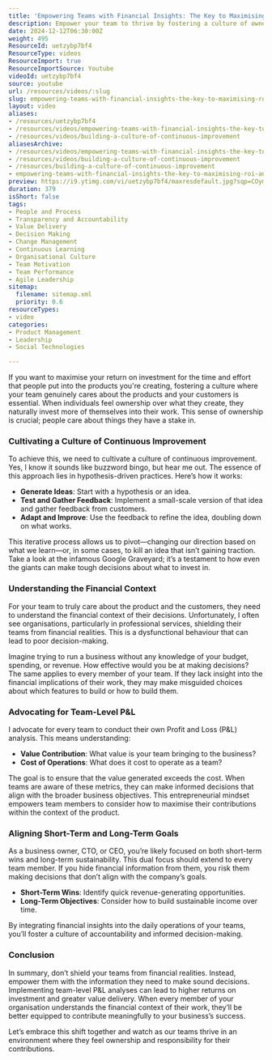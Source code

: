```yaml
---
title: 'Empowering Teams with Financial Insights: The Key to Maximising ROI and Fostering Ownership'
description: Empower your team to thrive by fostering a culture of ownership and financial insight. Discover how team-level P&L can boost ROI and drive success!
date: 2024-12-12T06:30:00Z
weight: 495
ResourceId: uetzybp7bf4
ResourceType: videos
ResourceImport: true
ResourceImportSource: Youtube
videoId: uetzybp7bf4
source: youtube
url: /resources/videos/:slug
slug: empowering-teams-with-financial-insights-the-key-to-maximising-roi-and-fostering-ownership
layout: video
aliases:
- /resources/uetzybp7bf4
- /resources/videos/empowering-teams-with-financial-insights-the-key-to-maximising-roi-and-fostering-ownership
- /resources/videos/building-a-culture-of-continuous-improvement
aliasesArchive:
- /resources/videos/empowering-teams-with-financial-insights-the-key-to-maximising-roi-and-fostering-ownership
- /resources/videos/building-a-culture-of-continuous-improvement
- /resources/building-a-culture-of-continuous-improvement
- empowering-teams-with-financial-insights-the-key-to-maximising-roi-and-fostering-ownership
preview: https://i9.ytimg.com/vi/uetzybp7bf4/maxresdefault.jpg?sqp=COymp7oG&rs=AOn4CLDpi1R2yDhrVuUC5OohAvFE7cnHTA
duration: 379
isShort: false
tags:
- People and Process
- Transparency and Accountability
- Value Delivery
- Decision Making
- Change Management
- Continuous Learning
- Organisational Culture
- Team Motivation
- Team Performance
- Agile Leadership
sitemap:
  filename: sitemap.xml
  priority: 0.6
resourceTypes:
- video
categories:
- Product Management
- Leadership
- Social Technologies

---
```

If you want to maximise your return on investment for the time and effort that people put into the products you're creating, fostering a culture where your team genuinely cares about the products and your customers is essential. When individuals feel ownership over what they create, they naturally invest more of themselves into their work. This sense of ownership is crucial; people care about things they have a stake in.

### Cultivating a Culture of Continuous Improvement

To achieve this, we need to cultivate a culture of continuous improvement. Yes, I know it sounds like buzzword bingo, but hear me out. The essence of this approach lies in hypothesis-driven practices. Here’s how it works:

- **Generate Ideas**: Start with a hypothesis or an idea.
- **Test and Gather Feedback**: Implement a small-scale version of that idea and gather feedback from customers.
- **Adapt and Improve**: Use the feedback to refine the idea, doubling down on what works.

This iterative process allows us to pivot—changing our direction based on what we learn—or, in some cases, to kill an idea that isn’t gaining traction. Take a look at the infamous Google Graveyard; it’s a testament to how even the giants can make tough decisions about what to invest in.

### Understanding the Financial Context

For your team to truly care about the product and the customers, they need to understand the financial context of their decisions. Unfortunately, I often see organisations, particularly in professional services, shielding their teams from financial realities. This is a dysfunctional behaviour that can lead to poor decision-making.

Imagine trying to run a business without any knowledge of your budget, spending, or revenue. How effective would you be at making decisions? The same applies to every member of your team. If they lack insight into the financial implications of their work, they may make misguided choices about which features to build or how to build them.

### Advocating for Team-Level P&L

I advocate for every team to conduct their own Profit and Loss (P&L) analysis. This means understanding:

- **Value Contribution**: What value is your team bringing to the business?
- **Cost of Operations**: What does it cost to operate as a team?

The goal is to ensure that the value generated exceeds the cost. When teams are aware of these metrics, they can make informed decisions that align with the broader business objectives. This entrepreneurial mindset empowers team members to consider how to maximise their contributions within the context of the product.

### Aligning Short-Term and Long-Term Goals

As a business owner, CTO, or CEO, you’re likely focused on both short-term wins and long-term sustainability. This dual focus should extend to every team member. If you hide financial information from them, you risk them making decisions that don’t align with the company’s goals.

- **Short-Term Wins**: Identify quick revenue-generating opportunities.
- **Long-Term Objectives**: Consider how to build sustainable income over time.

By integrating financial insights into the daily operations of your teams, you’ll foster a culture of accountability and informed decision-making. 

### Conclusion

In summary, don’t shield your teams from financial realities. Instead, empower them with the information they need to make sound decisions. Implementing team-level P&L analyses can lead to higher returns on investment and greater value delivery. When every member of your organisation understands the financial context of their work, they’ll be better equipped to contribute meaningfully to your business’s success. 

Let’s embrace this shift together and watch as our teams thrive in an environment where they feel ownership and responsibility for their contributions.
